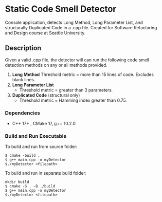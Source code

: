 # Static Code Smell Detector

Console application, detects Long Method, Long Parameter List, and structurally Duplicated Code in a .cpp file. 
Created for Software Refactoring and Design course at Seattle University. 

## Description

Given a valid .cpp file, the detector will can run the following code smell detection methods on any or all methods provided. 
1. **Long Method** 
    Threshold metric = more than 15 lines of code. Excludes blank lines.  
2. **Long Parameter List** 
    * Threshold metric = greater than 3 parameters. 
3. **Duplicated Code** (structural only)
    * Threshold metric = Hamming index greater than 0.75. 

### Dependencies
* C++ 17+ , CMake 17, g++ 10.2.0

### Build and Run Executable 
To build and run from source folder:
```
$ cmake -build .
$ g++ main.cpp -o myDetector
$./myDetector <filepath> 
```

To build and run in separate build folder:
```
mkdir build 
$ cmake -S . -B ./build 
$ g++ main.cpp -o myDetector
$./myDetector <filepath> 
```
